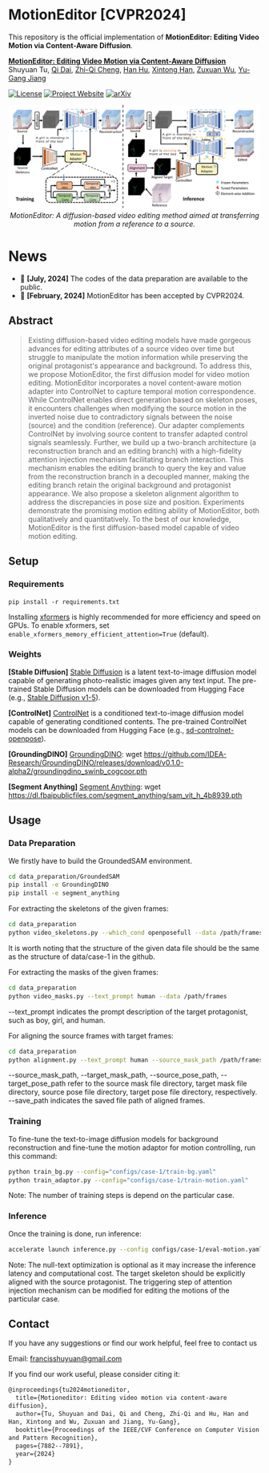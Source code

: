 # MotionEditor [CVPR2024]

This repository is the official implementation of **MotionEditor: Editing Video Motion via Content-Aware Diffusion**.

**[MotionEditor: Editing Video Motion via Content-Aware Diffusion](https://arxiv.org/abs/2311.18830)**
<br/>
Shuyuan Tu, [Qi Dai](https://scholar.google.com/citations?user=NSJY12IAAAAJ), [Zhi-Qi Cheng](https://scholar.google.com/citations?user=uB2He2UAAAAJ), [Han Hu](https://ancientmooner.github.io/), [Xintong Han](https://xthan.github.io/), [Zuxuan Wu](https://zxwu.azurewebsites.net/), [Yu-Gang Jiang](https://scholar.google.com/citations?user=f3_FP8AAAAAJ&hl=zh-CN)
<br/>

[![License](https://img.shields.io/badge/License-Apache%202.0-blue.svg)](https://opensource.org/licenses/Apache-2.0) [![Project Website](https://img.shields.io/badge/Project-Website-orange)](https://francis-rings.github.io/MotionEditor/) [![arXiv](https://img.shields.io/badge/arXiv-2311.18830-b31b1b.svg)](https://arxiv.org/abs/2311.18830)

<p align="center">
<img src="./assets/figures/overview.jpg" width="1080px"/>  
<br>
<em>MotionEditor: A diffusion-based video editing method aimed at transferring motion from a reference to a source.</em>
</p>

# News
- :star2: **[July, 2024]** The codes of the data preparation are available to the public.
- :star2: **[February, 2024]** MotionEditor has been accepted by CVPR2024.

## Abstract
> Existing diffusion-based video editing models have made gorgeous advances for editing attributes of a source video over time but struggle to manipulate the motion information while preserving the original protagonist's appearance and background. To address this, we propose MotionEditor, the first diffusion model for video motion editing. MotionEditor incorporates a novel content-aware motion adapter into ControlNet to capture temporal motion correspondence.
While ControlNet enables direct generation based on skeleton poses, it encounters challenges when modifying the source motion in the inverted noise due to contradictory signals between the noise (source) and the condition (reference). Our adapter complements ControlNet by involving source content to transfer adapted control signals seamlessly. Further, we build up a two-branch architecture (a reconstruction branch and an editing branch) with a high-fidelity attention injection mechanism facilitating branch interaction. This mechanism enables the editing branch to query the key and value from the reconstruction branch in a decoupled manner, making the editing branch retain the original background and protagonist appearance. We also propose a skeleton alignment algorithm to address the discrepancies in pose size and position. Experiments demonstrate the promising motion editing ability of MotionEditor, both qualitatively and quantitatively. To the best of our knowledge, MotionEditor is the first diffusion-based model capable of video motion editing.

## Setup

### Requirements

```shell
pip install -r requirements.txt
```

Installing [xformers](https://github.com/facebookresearch/xformers) is highly recommended for more efficiency and speed on GPUs. 
To enable xformers, set `enable_xformers_memory_efficient_attention=True` (default).

### Weights

**[Stable Diffusion]** [Stable Diffusion](https://arxiv.org/abs/2112.10752) is a latent text-to-image diffusion model capable of generating photo-realistic images given any text input. The pre-trained Stable Diffusion models can be downloaded from Hugging Face (e.g., [Stable Diffusion v1-5](https://huggingface.co/runwayml/stable-diffusion-v1-5)).

**[ControlNet]** [ControlNet](https://arxiv.org/abs/2302.05543) is a conditioned text-to-image diffusion model capable of generating conditioned contents. The pre-trained ControlNet models can be downloaded from Hugging Face (e.g., [sd-controlnet-openpose](https://huggingface.co/lllyasviel/sd-controlnet-openpose)). 

**[GroundingDINO]** [GroundingDINO](https://github.com/IDEA-Research/GroundingDINO): wget https://github.com/IDEA-Research/GroundingDINO/releases/download/v0.1.0-alpha2/groundingdino_swinb_cogcoor.pth

**[Segment Anything]** [Segment Anything](https://github.com/facebookresearch/segment-anything): wget https://dl.fbaipublicfiles.com/segment_anything/sam_vit_h_4b8939.pth


## Usage

### Data Preparation
We firstly have to build the GroundedSAM environment.
```bash
cd data_preparation/GroundedSAM
pip install -e GroundingDINO
pip install -e segment_anything
```
For extracting the skeletons of the given frames:
```bash
cd data_preparation
python video_skeletons.py --which_cond openposefull --data /path/frames
```
It is worth noting that the structure of the given data file should be the same as the structure of data/case-1 in the github.

For extracting the masks of the given frames:
```bash
cd data_preparation
python video_masks.py --text_prompt human --data /path/frames
```
--text_prompt indicates the prompt description of the target protagonist, such as boy, girl, and human.

For aligning the source frames with target frames:
```bash
cd data_preparation
python alignment.py --text_prompt human --source_mask_path /path/frames --target_mask_path /path/frames --source_pose_path /path/frames --target_pose_path /path/frames --save_path /path/frames
```
--source_mask_path, --target_mask_path, --source_pose_path, --target_pose_path refer to the source mask file directory, target mask file directory, source pose file directory, target pose file directory, respectively.
--save_path indicates the saved file path of aligned frames.

### Training

To fine-tune the text-to-image diffusion models for background reconstruction and fine-tune the motion adaptor for motion controlling, run this command:

```bash
python train_bg.py --config="configs/case-1/train-bg.yaml"
python train_adaptor.py --config="configs/case-1/train-motion.yaml"
```
Note: The number of training steps is depend on the particular case.

### Inference

Once the training is done, run inference:

```bash
accelerate launch inference.py --config configs/case-1/eval-motion.yaml
```
Note: The null-text optimization is optional as it may increase the inference latency and computational cost. The target skeleton should be explicitly aligned with the source protagonist.
The triggering step of attention injection mechanism can be modified for editing the motions of the particular case.

## Contact
If you have any suggestions or find our work helpful, feel free to contact us

Email: francisshuyuan@gmail.com

If you find our work useful, please consider citing it:

```
@inproceedings{tu2024motioneditor,
  title={Motioneditor: Editing video motion via content-aware diffusion},
  author={Tu, Shuyuan and Dai, Qi and Cheng, Zhi-Qi and Hu, Han and Han, Xintong and Wu, Zuxuan and Jiang, Yu-Gang},
  booktitle={Proceedings of the IEEE/CVF Conference on Computer Vision and Pattern Recognition},
  pages={7882--7891},
  year={2024}
}
```
